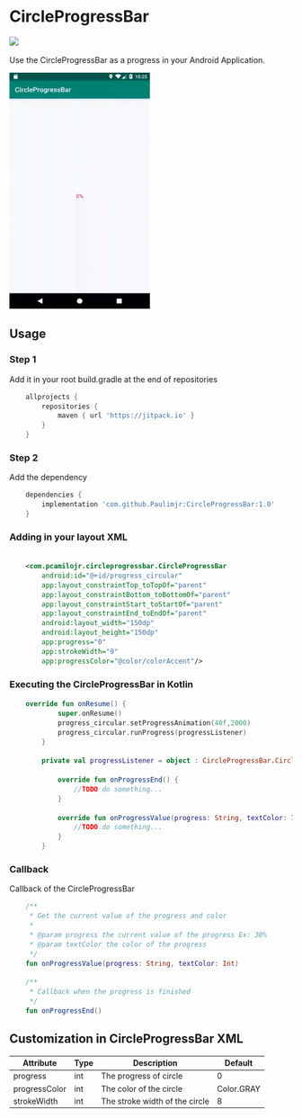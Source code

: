 # CircleProgressBar

[![](https://jitpack.io/v/Paulimjr/CircleProgressBar.svg)](https://jitpack.io/#Paulimjr/CircleProgressBar)

Use the CircleProgressBar as a progress in your Android Application.

<img width="250" height="420" src="images/circleProgressBar.gif">

Usage
-----

### Step 1

Add it in your root build.gradle at the end of repositories

```groovy
    allprojects {
    	repositories {
    	    maven { url 'https://jitpack.io' }
    	}
    }

```

### Step 2

Add the dependency

```groovy
    dependencies {
        implementation 'com.github.Paulimjr:CircleProgressBar:1.0'
    }
```

### Adding in your layout XML

```xml

    <com.pcamilojr.circleprogressbar.CircleProgressBar
        android:id="@+id/progress_circular"
        app:layout_constraintTop_toTopOf="parent"
        app:layout_constraintBottom_toBottomOf="parent"
        app:layout_constraintStart_toStartOf="parent"
        app:layout_constraintEnd_toEndOf="parent"
        android:layout_width="150dp"
        android:layout_height="150dp"
        app:progress="0"
        app:strokeWidth="9"
        app:progressColor="@color/colorAccent"/>

```

### Executing the CircleProgressBar in Kotlin

```kotlin
    override fun onResume() {
            super.onResume()
            progress_circular.setProgressAnimation(40f,2000)
            progress_circular.runProgress(progressListener)
        }
    
        private val progressListener = object : CircleProgressBar.CircleProgressBarCallback {
    
            override fun onProgressEnd() {
                //TODO do something...
            }
    
            override fun onProgressValue(progress: String, textColor: Int) {
                //TODO do something...
            }
        }
```

### Callback

Callback of the CircleProgressBar

```kotlin
    /**
     * Get the current value of the progress and color
     * 
     * @param progress the current value of the progress Ex: 30%
     * @param textColor the color of the progress
     */
    fun onProgressValue(progress: String, textColor: Int)
    
    /**
     * Callback when the progress is finished
     */
    fun onProgressEnd()
```

<h2>Customization in CircleProgressBar XML</h2>

| Attribute | Type | Description | Default |
|---|---|---|---|
| progress | int | The progress of circle | 0 |
| progressColor | int | The color of the circle | Color.GRAY |
| strokeWidth | int | The stroke width of the circle | 8 |
